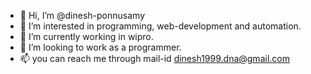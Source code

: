- 👋 Hi, I’m @dinesh-ponnusamy
- 👀 I’m interested in programming, web-development and automation.
- 🌱 I’m currently working in wipro.
- 💞️ I’m looking to work as a programmer.
- 📫 you can reach me through mail-id dinesh1999.dna@gmail.com
